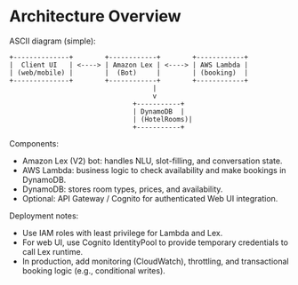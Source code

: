 # Architecture Overview

ASCII diagram (simple):

    +--------------+        +------------+        +------------+
    |  Client UI   | <----> | Amazon Lex | <----> | AWS Lambda |
    | (web/mobile) |        |  (Bot)     |        | (booking)  |
    +--------------+        +------------+        +------------+
                                        |
                                        v
                                   +-----------+
                                   | DynamoDB  |
                                   | (HotelRooms)|
                                   +-----------+

Components:
- Amazon Lex (V2) bot: handles NLU, slot-filling, and conversation state.
- AWS Lambda: business logic to check availability and make bookings in DynamoDB.
- DynamoDB: stores room types, prices, and availability.
- Optional: API Gateway / Cognito for authenticated Web UI integration.

Deployment notes:
- Use IAM roles with least privilege for Lambda and Lex.
- For web UI, use Cognito IdentityPool to provide temporary credentials to call Lex runtime.
- In production, add monitoring (CloudWatch), throttling, and transactional booking logic (e.g., conditional writes).
